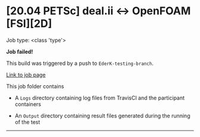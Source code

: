 # [20.04 PETSc] deal.ii <-> OpenFOAM [FSI][2D]

Job type: <class 'type'>



**Job failed!**



This build was triggered by a push to `EderK-testing-branch`.



[Link to job page]({[job_link]})


This job folder contains
- A `Logs` directory containing log files from TravisCI and the participant containers

- An `Output` directory containing result files generated during the running of the test


---

